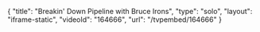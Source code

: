 {
    "title": "Breakin' Down Pipeline with Bruce Irons",
    "type": "solo",
    "layout": "iframe-static",
    "videoId": "164666",
    "url": "\/tvpembed\/164666"
}